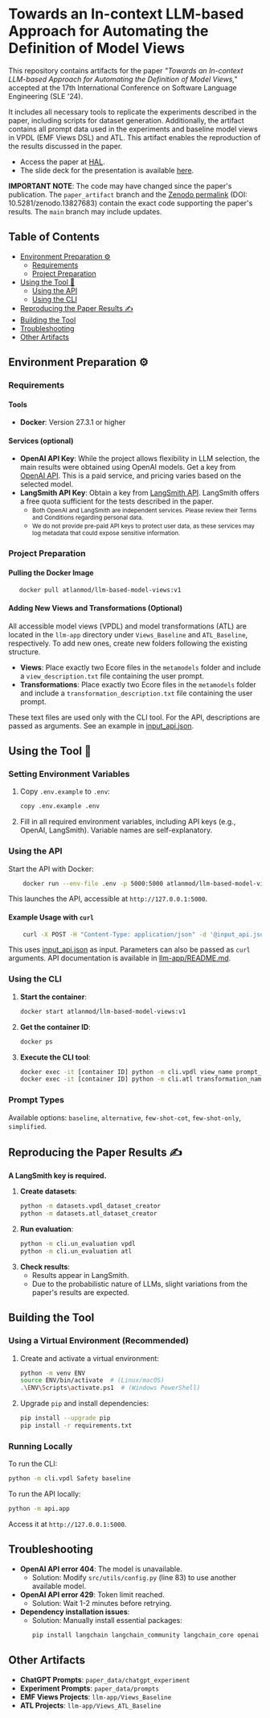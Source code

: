 # Towards an In-context LLM-based Approach for Automating the Definition of Model Views

This repository contains artifacts for the paper *"Towards an In-context LLM-based Approach for Automating the Definition of Model Views,"* accepted at the 17th International Conference on Software Language Engineering (SLE '24).

It includes all necessary tools to replicate the experiments described in the paper, including scripts for dataset generation. Additionally, the artifact contains all prompt data used in the experiments and baseline model views in VPDL (EMF Views DSL) and ATL. This artifact enables the reproduction of the results discussed in the paper.

- Access the paper at [HAL](https://hal.science/hal-04698209v1/).
- The slide deck for the presentation is available [here](https://zenodo.org/records/14446887).

**IMPORTANT NOTE**: The code may have changed since the paper's publication. The `paper_artifact` branch and the [Zenodo permalink](https://zenodo.org/records/13827683) (DOI: 10.5281/zenodo.13827683) contain the exact code supporting the paper's results. The `main` branch may include updates.

## Table of Contents

- [Environment Preparation ⚙️](#environment-preparation-⚙️)
  - [Requirements](#requirements)
  - [Project Preparation](#project-preparation)
- [Using the Tool 🚀](#using-the-tool-🚀)
  - [Using the API](#using-the-api)
  - [Using the CLI](#using-the-cli)
- [Reproducing the Paper Results ✍️](#reproducing-the-paper-results-✍️)
- [Building the Tool](#building-the-tool)
- [Troubleshooting](#troubleshooting)
- [Other Artifacts](#other-artifacts)

## Environment Preparation ⚙️

### Requirements

#### Tools
- **Docker**: Version 27.3.1 or higher

#### Services (optional)
- **OpenAI API Key**: While the project allows flexibility in LLM selection, the main results were obtained using OpenAI models. Get a key from [OpenAI API](https://platform.openai.com/docs/api-reference/introduction). This is a paid service, and pricing varies based on the selected model.
- **LangSmith API Key**: Obtain a key from [LangSmith API](https://docs.smith.langchain.com/how_to_guides/setup/create_account_api_key). LangSmith offers a free quota sufficient for the tests described in the paper.
   - <small>Both OpenAI and LangSmith are independent services. Please review their Terms and Conditions regarding personal data.</small>
   - <small>We do not provide pre-paid API keys to protect user data, as these services may log metadata that could expose sensitive information.</small>

### Project Preparation

#### Pulling the Docker Image

```bash
   docker pull atlanmod/llm-based-model-views:v1
```

#### Adding New Views and Transformations (Optional)

All accessible model views (VPDL) and model transformations (ATL) are located in the `llm-app` directory under `Views_Baseline` and `ATL_Baseline`, respectively. To add new ones, create new folders following the existing structure.

- **Views**: Place exactly two Ecore files in the `metamodels` folder and include a `view_description.txt` file containing the user prompt.
- **Transformations**: Place exactly two Ecore files in the `metamodels` folder and include a `transformation_description.txt` file containing the user prompt.

These text files are used only with the CLI tool. For the API, descriptions are passed as arguments. See an example in [input_api.json](input_api.json).

## Using the Tool 🚀

### Setting Environment Variables

1. Copy `.env.example` to `.env`:
   ```bash
   copy .env.example .env
   ```
2. Fill in all required environment variables, including API keys (e.g., OpenAI, LangSmith). Variable names are self-explanatory.

### Using the API

Start the API with Docker:

```bash
    docker run --env-file .env -p 5000:5000 atlanmod/llm-based-model-views:v1
```

This launches the API, accessible at `http://127.0.0.1:5000`.

#### Example Usage with `curl`

```bash
    curl -X POST -H "Content-Type: application/json" -d '@input_api.json' http://127.0.0.1:5000/vpdl
```

This uses [input_api.json](input_api.json) as input. Parameters can also be passed as `curl` arguments. API documentation is available in [llm-app/README.md](llm-app/README.md).

### Using the CLI

1. **Start the container**:
   ```bash
   docker start atlanmod/llm-based-model-views:v1
   ```
2. **Get the container ID**:
   ```bash
   docker ps
   ```
3. **Execute the CLI tool**:
   ```bash
   docker exec -it [container ID] python -m cli.vpdl view_name prompt_type
   docker exec -it [container ID] python -m cli.atl transformation_name prompt_type
   ```

### Prompt Types

Available options: `baseline`, `alternative`, `few-shot-cot`, `few-shot-only`, `simplified`.

## Reproducing the Paper Results ✍️

**A LangSmith key is required.**

1. **Create datasets**:
   ```bash
   python -m datasets.vpdl_dataset_creator
   python -m datasets.atl_dataset_creator
   ```
2. **Run evaluation**:
   ```bash
   python -m cli.un_evaluation vpdl
   python -m cli.un_evaluation atl
   ```
3. **Check results**:
   - Results appear in LangSmith.
   - Due to the probabilistic nature of LLMs, slight variations from the paper's results are expected.

## Building the Tool

### Using a Virtual Environment (Recommended)

1. Create and activate a virtual environment:
   ```bash
   python -m venv ENV
   source ENV/bin/activate  # (Linux/macOS)
   .\ENV\Scripts\activate.ps1  # (Windows PowerShell)
   ```
2. Upgrade `pip` and install dependencies:
   ```bash
   pip install --upgrade pip
   pip install -r requirements.txt
   ```

### Running Locally

To run the CLI:
```bash
python -m cli.vpdl Safety baseline
```
To run the API locally:
```bash
python -m api.app
```
Access it at `http://127.0.0.1:5000`.

## Troubleshooting

- **OpenAI API error 404**: The model is unavailable.
  - Solution: Modify `src/utils/config.py` (line 83) to use another available model.
- **OpenAI API error 429**: Token limit reached.
  - Solution: Wait 1-2 minutes before retrying.
- **Dependency installation issues**:
  - Solution: Manually install essential packages:
    ```bash
    pip install langchain langchain_community langchain_core openai pydantic pyecore langsmith
    ```

## Other Artifacts

- **ChatGPT Prompts**: `paper_data/chatgpt_experiment`
- **Experiment Prompts**: `paper_data/prompts`
- **EMF Views Projects**: `llm-app/Views_Baseline`
- **ATL Projects**: `llm-app/Views_ATL_Baseline`
